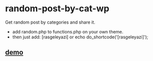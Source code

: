# random-post-by-cat-wp
Get random post by categories and share it. 

- add random.php to functions.php on your own theme. 
- then just add: [rasgeleyazi]
  or echo do_shortcode('[rasgeleyazi]'); 

## [demo](https://hakkicengiz.com/author/hkkcngz/)
